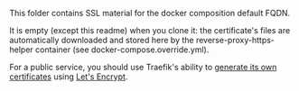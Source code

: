 This folder contains SSL material for the docker composition default FQDN.

It is empty (except this readme) when you clone it: the certificate's files are automatically downloaded and stored here by the reverse-proxy-https-helper container (see docker-compose.override.yml).


For a public service, you should use Traefik's ability to [generate its own certificates](https://doc.traefik.io/traefik/https/acme/) using [Let's Encrypt](https://letsencrypt.org/).
